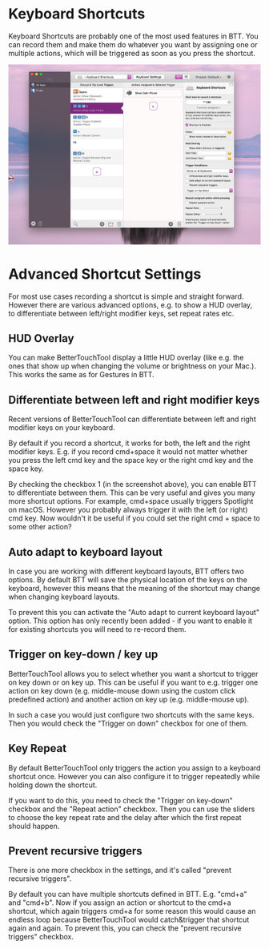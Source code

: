 # Keyboard Shortcuts

Keyboard Shortcuts are probably one of the most used features in BTT. You can record them and make them do whatever you want by assigning one or multiple actions, which will be triggered as soon as you press the shortcut.

![keyboardshortcutsetup](media/new/keyboard_shortcut_setup.jpg)

# Advanced Shortcut Settings

For most use cases recording a shortcut is simple and straight forward. However there are various advanced options, e.g. to show a HUD overlay, to differentiate between left/right modifier keys, set repeat rates etc.


## HUD Overlay
You can make BetterTouchTool display a little HUD overlay (like e.g. the ones that show up when changing the volume or brightness on your Mac.). This works the same as for Gestures in BTT.

## Differentiate between left and right modifier keys
Recent versions of BetterTouchTool can differentiate between left and right modifier keys on your keyboard.

By default if you record a shortcut, it works for both, the left and the right modifier keys. E.g. if you record cmd+space it would not matter whether you press the left cmd key and the space key or the right cmd key and the space key.

By checking the checkbox 1 (in the screenshot above), you can enable BTT to differentiate between them. This can be very useful and gives you many more shortcut options. For example, cmd+space usually triggers Spotlight on macOS. However you probably always trigger it with the left (or right) cmd key. Now wouldn't it be useful if you could set the right cmd + space to some other action?

## Auto adapt to keyboard layout
In case you are working with different keyboard layouts, BTT offers two options. By default BTT will save the physical location of the keys on the keyboard, however this means that the meaning of the shortcut may change when changing keyboard layouts.

To prevent this you can activate the "Auto adapt to current keyboard layout" option. This option has only recently been added - if you want to enable it for existing shortcuts you will need to re-record them.


## Trigger on key-down / key up
BetterTouchTool allows you to select whether you want a shortcut to trigger on key down or on key up. This can be useful if you want to e.g. trigger one action on key down (e.g. middle-mouse down using the custom click predefined action) and another action on key up (e.g. middle-mouse up).

In such a case you would just configure two shortcuts with the same keys. Then you would check the "Trigger on down" checkbox for one of them.

## Key Repeat
By default BetterTouchTool only triggers the action you assign to a keyboard shortcut once. However you can also configure it to trigger repeatedly while holding down the shortcut.

If you want to do this, you need to check the "Trigger on key-down" checkbox and the "Repeat action" checkbox. Then you can use the sliders to choose the key repeat rate and the delay after which the first repeat should happen.


## Prevent recursive triggers
There is one more checkbox in the settings, and it's called "prevent recursive triggers".

By default you can have multiple shortcuts defined in BTT. E.g. "cmd+a" and "cmd+b". Now if you assign an action or shortcut to the cmd+a shortcut, which again triggers cmd+a for some reason this would cause an endless loop because BetterTouchTool would catch&trigger that shortcut again and again.
To prevent this, you can check the "prevent recursive triggers" checkbox.

